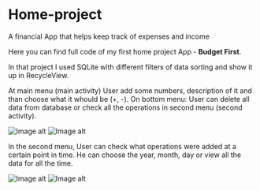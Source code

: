 # Home-project
A financial App that helps keep track of expenses and income

Here you can find full code of my first home project App - <b>Budget First</b>.

In that project I used SQLite with different filters of data sorting and show it up in RecycleView.

At main menu (main activity) User add some numbers, description of it and than choose what it whould be (+, -).
On bottom menu: User can delete all data from database or check all the operations in second menu (second activity).

![Image alt](https://github.com/ZaberZiv/Home-project/raw/master/Screenshot_1.png)
![Image alt](https://github.com/ZaberZiv/Home-project/raw/master/Screenshot_2.png)

In the second menu, User can check what operations were added at a certain point in time. 
He can choose the year, month, day or view all the data for all the time.

![Image alt](https://github.com/ZaberZiv/Home-project/raw/master/Screenshot_3.png)
![Image alt](https://github.com/ZaberZiv/Home-project/raw/master/Screenshot_4.png)
